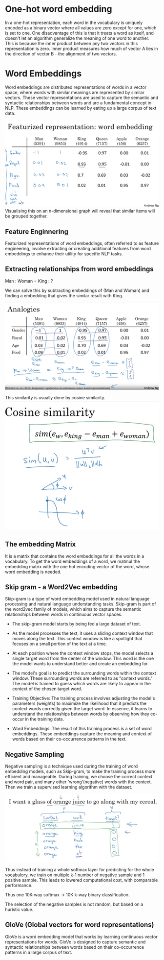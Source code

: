 # One-hot word embedding
In a one-hot representation, each word in the vocabulary is uniquely encoded as a binary vector where all values are zero except for one, which is set to one. 
One disadvantage of this is that it treats a word as itself, and doesn't let an algorithm generalize the meaning of one word to another.
This is because the inner product between any two vectors in this representation is zero.
Inner product measures how much of vector A lies in the direction of vector B - the alignment of two vectors.

# Word Embeddings
Word embeddings are distributed representations of words in a vector space, where words with similar meanings are represented by similar vectors. These vector representations are used to capture the semantic and syntactic relationships between words and are a fundamental concept in NLP. These embeddings can be learned by eating up a large corpus of text data.

![Alt text](<Screenshot from 2023-10-20 20-29-14.png>)
Visualising this on an n-dimensional graph will reveal that similar items will be grouped together.

## Feature Enginnering
Featurized representations of word embeddings, often referred to as feature engineering, involve extracting or creating additional features from word embeddings to enhance their utility for specific NLP tasks.

## Extracting relationships from word embeddings
Man : Woman  =  King : ?

We can solve this by subtracting embeddings of (Man and Woman) and finding a embedding that gives the similar result with King.

![Alt text](<Screenshot from 2023-10-20 21-00-18.png>)

 This similarity is usually done by cosine similarity. 
![Alt text](<Screenshot from 2023-10-20 21-07-46.png>)

## The embedding Matrix
It is a matrix that contains the word embeddings for all the words in a vocabulary. To get the word embeddings of a word, we matmul the embedding matrix with the one hot encoding vector of the word, whose word embedding is needed.

## Skip gram - a Word2Vec embedding
Skip-gram is a type of word embedding model used in natural language processing and natural language understanding tasks. Skip-gram is part of the word2vec family of models, which aims to capture the semantic relationships between words in continuous vector spaces.

- The skip-gram model starts by being fed a large dataset of text. 

- As the model processes the text, it uses a sliding context window that moves along the text. This context window is like a spotlight that focuses on a small portion of the text at a time.

- At each position where the context window stops, the model selects a single target word from the center of the window. This word is the one the model wants to understand better and create an embedding for.

- The model's goal is to predict the surrounding words within the context window. These surrounding words are referred to as "context words." The model is trained to guess which words are likely to appear in the context of the chosen target word.

- Training Objective: The training process involves adjusting the model's parameters (weights) to maximize the likelihood that it predicts the context words correctly given the target word. In essence, it learns to understand the relationships between words by observing how they co-occur in the training data.

- Word Embeddings: The result of this training process is a set of word embeddings. These embeddings capture the meaning and context of words based on their co-occurrence patterns in the text.

## Negative Sampling
Negative sampling is a technique used during the training of word embedding models, such as Skip-gram, to make the training process more efficient and manageable. During training, we choose the correct context and word pair, and many other 'wrong'(negative) words with the context. Then we train a supervised learning algorithm with the dataset. 

![Alt text](<Screenshot from 2023-10-25 21-33-19.png>)

Thus instead of training a whole softmax layer for predicting for the whole vocabulory, we train on multiple k-1 number of negative sample and 1 positive sample. This leads to lowered computational cost, with comparable performance. 

Thus one 10K-way softmax -> 10K k-way binary classification.

The selection of the negative samples is not random, but based on a huristic value.

## GloVe (Global vectors for word representations)

GloVe is a word embedding model that works by learning continuous vector representations for words. GloVe is designed to capture semantic and syntactic relationships between words based on their co-occurrence patterns in a large corpus of text. 